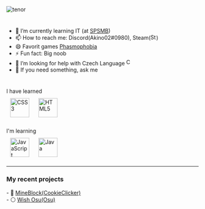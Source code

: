 ![tenor](https://user-images.githubusercontent.com/115136363/195656337-8dc71d5d-45cd-4e6c-8d26-9fb255b36d61.gif)
<!--### Hi there 👋-->
#
- 🌱 I’m currently learning IT (at <a href=https://www.spsmb.cz/>SPSMB</a>)
- 📫 How to reach me: Discord(Akino02#0980), Steam(<a href="https://steamcommunity.com/profiles/76561198147089025"><img src="https://upload.wikimedia.org/wikipedia/commons/8/83/Steam_icon_logo.svg" alt="Steam_logo_wiki" width="15" ></a>)
- 😄 Favorit games <a href=https://store.steampowered.com/app/739630/Phasmophobia/>Phasmophobia</a>
- ⚡ Fun fact: Big noob
- 🤔 I’m looking for help with Czech Language <a href="https://en.wikipedia.org/wiki/Czech_Republic"><img src="https://user-images.githubusercontent.com/115136363/195661567-dc3a2603-70d3-4679-a212-3e99265979c8.png" alt="CZ" width="17"></a>
- 💬 If you need something, ask me 
#
<!-- - 🛑 Working in progress-->
<div>I have learned</div>
<div>
<a href="https://www.w3schools.com/css/" target="_blank"><img style="margin: 10px" src="https://profilinator.rishav.dev/skills-assets/css3-original-wordmark.svg"
alt="CSS3" height="50" /></a>  
<a href="https://en.wikipedia.org/wiki/HTML5" target="_blank"><img style="margin: 10px" src="https://profilinator.rishav.dev/skills-assets/html5-original-wordmark.svg"
alt="HTML5" height="50" /></a>  
</div>
<br>
<div>I'm learning</div>
<div>  
<a href="https://www.javascript.com/" target="_blank"><img style="margin: 10px" src="https://profilinator.rishav.dev/skills-assets/javascript-original.svg" alt="JavaScript" height="50" /></a>  
<a href="https://www.java.com/" target="_blank"><img style="margin: 10px" src="https://profilinator.rishav.dev/skills-assets/java-original-wordmark.svg" alt="Java" height="50" /></a>  
</div>
<hr>
<h3>My recent projects</h3>
- 🍪 <a href="https://akino02.github.io/MineBlock/">MineBlock(CookieClicker)</a><br>
- ⚪ <a href="https://akino02.github.io/osu/">Wish Osu(Osu)</a>
